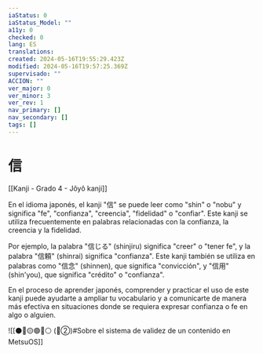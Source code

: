 ```yaml
---
iaStatus: 0
iaStatus_Model: ""
a11y: 0
checked: 0
lang: ES
translations: 
created: 2024-05-16T19:55:29.423Z
modified: 2024-05-16T19:57:25.369Z
supervisado: ""
ACCION: ""
ver_major: 0
ver_minor: 3
ver_rev: 1
nav_primary: []
nav_secondary: []
tags: []
---
```

# 信

[[Kanji - Grado 4 - Jôyô kanji]]

En el idioma japonés, el kanji "信" se puede leer como "shin" o "nobu" y significa "fe", "confianza", "creencia", "fidelidad" o "confiar". Este kanji se utiliza frecuentemente en palabras relacionadas con la confianza, la creencia y la fidelidad.

Por ejemplo, la palabra "信じる" (shinjiru) significa "creer" o "tener fe", y la palabra "信頼" (shinrai) significa "confianza". Este kanji también se utiliza en palabras como "信念" (shinnen), que significa "convicción", y "信用" (shin'you), que significa "crédito" o "confianza".

En el proceso de aprender japonés, comprender y practicar el uso de este kanji puede ayudarte a ampliar tu vocabulario y a comunicarte de manera más efectiva en situaciones donde se requiera expresar confianza o fe en algo o alguien.


![[⚫🔴🟡🟢🔵⚪ (🔴②)#Sobre el sistema de validez de un contenido en MetsuOS]]